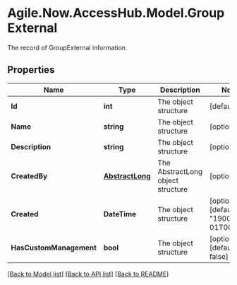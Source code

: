 # Agile.Now.AccessHub.Model.GroupExternal
The record of GroupExternal information.

## Properties

Name | Type | Description | Notes
------------ | ------------- | ------------- | -------------
**Id** | **int** | The  object structure | [default to 0]
**Name** | **string** | The  object structure | [optional] 
**Description** | **string** | The  object structure | [optional] 
**CreatedBy** | [**AbstractLong**](AbstractLong.md) | The AbstractLong object structure | [optional] 
**Created** | **DateTime** | The  object structure | [optional] [default to "1900-01-01T00:00Z"]
**HasCustomManagement** | **bool** | The  object structure | [optional] [default to false]

[[Back to Model list]](../../README.md#documentation-for-models) [[Back to API list]](../../README.md#documentation-for-api-endpoints) [[Back to README]](../../README.md)

